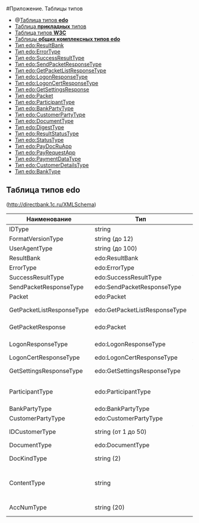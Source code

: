 #Приложение. Таблицы типов

+ @[Таблица типов **edo**](#1)
+ [Таблица **прикладных** типов](#2)
+ [Таблица типов **W3C**](#3)
+ [Таблицы **общих комплексных типов edo**](#4)
 + [Тип edo:ResultBank](#4.1)
 + [Тип edo:ErrorType](#4.2)
 + [Тип edo:SuccessResultType](#4.3)
 + [Тип edo:SendPacketResponseType](#4.4)
 + [Тип edo:GetPacketListResponseType](#4.5)
 + [Тип edo:LogonResponseType](#4.6)
 + [Тип edo:LogonCertResponseType](#4.7)
 + [Тип edo:GetSettingsResponse](#4.8)
 + [Тип edo:Packet](#4.9)
 + [Тип edo:ParticipantType](#4.10)
 + [Тип edo:BankPartyType](#4.11)
 + [Тип edo:CustomerPartyType](#4.12)
 + [Тип edo:DocumentType](#4.13)
 + [Тип edo:DigestType](#4.14)
 + [Тип edo:ResultStatusType](#4.15)
 + [Тип edo:StatusType](#4.16)
 + [Тип edo:PayDocRuApp](#4.17)
 + [Тип edo:PayRequestApp](#4.18)
 + [Тип edo:PaymentDataType](#4.19)
 + [Тип edo:CustomerDetailsType](#4.20)
 + [Тип edo:BankType](#4.21)


## <a name="1"></a> Таблица типов edo
(http://directbank.1c.ru/XMLSchema)

| Наименование              | Тип                           | Описание                                                                                                       |
|---------------------------|-------------------------------|----------------------------------------------------------------------------------------------------------------|
| IDType                    | string                        | Уникальный идентификатор                                                                                       |
| FormatVersionType         | string (до 12)                | Версия формата                                                                                                 |
| UserAgentType             | string (до 100)               | Версия ПО                                                                                                      |
| ResultBank                | edo:ResultBank                | Ответ банка                                                                                                    |
| ErrorType                 | edo:ErrorType                 | Ответ в случае возникновения ошибки                                                                            |
| SuccessResultType         | edo:SuccessResultType         | Успешный ответ банка                                                                                           |
| SendPacketResponseType    | edo:SendPacketResponseType    | Отправка пакета в банк                                                                                         |
| Packet                    | edo:Packet                    | Пакет электронных документов                                                                                   |
| GetPacketListResponseType | edo:GetPacketListResponseType | Список ID пакетов, готовых к передачи клиенту                                                                  |
| GetPacketResponse         | edo:Packet                    | Пакет электронных документов для получения клиентом                                                            |
| LogonResponseType         | edo:LogonResponseType         | Аутентификация по логину + ОТР (опционально)                                                                   |
| LogonCertResponseType     | edo:LogonCertResponseType     | Аутентификация по сертификату                                                                                  |
| GetSettingsResponseType   | edo:GetSettingsResponseType   | Получение настроек обмена в автоматическом режиме                                                              |
| ParticipantType           | edo:ParticipantType           | Одна из сторон, принимающая участие в обмене электронными документами (Участник)                               |
| BankPartyType             | edo:BankPartyType             | Отправитель                                                                                                    |
| CustomerPartyType         | edo:CustomerPartyType         | Получатель                                                                                                     |
| IDCustomerType            | string (от 1 до 50)           | Уникальный идентификатор клиента в банке                                                                       |
| DocumentType              | edo:DocumentType              | Данные электронного документа                                                                                  |
| DocKindType               | string (2)                    | Вид электронного документа, как он задан в описании к стандарту                                                |
| ContentType               | string                        | Тип контента передаваемого файла. Доступные значения:application/xmlapplication/octet-streamtext/plaintext/xml |
| AccNumType                | string (20)                   | Номер счета (расчетного, корреспондентского).  Макет: [0-9]{20}                                                |